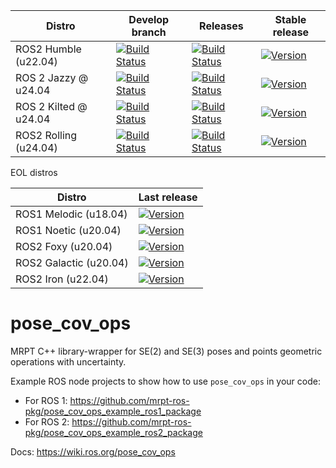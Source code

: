 | Distro | Develop branch | Releases | Stable release |
| ---    | ---            | ---      |  ---      |
| ROS2 Humble  (u22.04) | [![Build Status](https://build.ros2.org/job/Hdev__pose_cov_ops__ubuntu_jammy_amd64/badge/icon)](https://build.ros2.org/job/Hdev__pose_cov_ops__ubuntu_jammy_amd64/) | [![Build Status](https://build.ros2.org/job/Hbin_uJ64__pose_cov_ops__ubuntu_jammy_amd64__binary/badge/icon)](https://build.ros2.org/job/Hbin_uJ64__pose_cov_ops__ubuntu_jammy_amd64__binary/)  | [![Version](https://img.shields.io/ros/v/humble/pose_cov_ops)](https://index.ros.org/?search_packages=true&pkgs=pose_cov_ops) |
| ROS 2 Jazzy @ u24.04 | [![Build Status](https://build.ros2.org/job/Jdev__pose_cov_ops__ubuntu_noble_amd64/badge/icon)](https://build.ros2.org/job/Jdev__pose_cov_ops__ubuntu_noble_amd64/) | [![Build Status](https://build.ros2.org/job/Jbin_uN64__pose_cov_ops__ubuntu_noble_amd64__binary/badge/icon)](https://build.ros2.org/job/Jbin_uN64__pose_cov_ops__ubuntu_noble_amd64__binary/) | [![Version](https://img.shields.io/ros/v/jazzy/pose_cov_ops)](https://index.ros.org/?search_packages=true&pkgs=pose_cov_ops) | 
| ROS 2 Kilted @ u24.04 | [![Build Status](https://build.ros2.org/job/Kdev__pose_cov_ops__ubuntu_noble_amd64/badge/icon)](https://build.ros2.org/job/Kdev__pose_cov_ops__ubuntu_noble_amd64/) | [![Build Status](https://build.ros2.org/job/Kbin_uN64__pose_cov_ops__ubuntu_noble_amd64__binary/badge/icon)](https://build.ros2.org/job/Kbin_uN64__pose_cov_ops__ubuntu_noble_amd64__binary/) | [![Version](https://img.shields.io/ros/v/kilted/pose_cov_ops)](https://index.ros.org/?search_packages=true&pkgs=pose_cov_ops) | 
| ROS2 Rolling (u24.04) | [![Build Status](https://build.ros2.org/job/Rdev__pose_cov_ops__ubuntu_noble_amd64/badge/icon)](https://build.ros2.org/job/Rdev__pose_cov_ops__ubuntu_noble_amd64/) | [![Build Status](https://build.ros2.org/job/Rbin_uN64__pose_cov_ops__ubuntu_noble_amd64__binary/badge/icon)](https://build.ros2.org/job/Rbin_uN64__pose_cov_ops__ubuntu_noble_amd64__binary/)  | [![Version](https://img.shields.io/ros/v/rolling/pose_cov_ops)](https://index.ros.org/?search_packages=true&pkgs=pose_cov_ops) |

EOL distros

| Distro | Last release  |
| ---    | ---          |
| ROS1 Melodic (u18.04) | [![Version](https://img.shields.io/ros/v/melodic/pose_cov_ops)](https://index.ros.org/?search_packages=true&pkgs=pose_cov_ops) |
| ROS1 Noetic (u20.04) | [![Version](https://img.shields.io/ros/v/noetic/pose_cov_ops)](https://index.ros.org/?search_packages=true&pkgs=pose_cov_ops) |
| ROS2 Foxy (u20.04) | [![Version](https://img.shields.io/ros/v/foxy/pose_cov_ops)](https://index.ros.org/?search_packages=true&pkgs=pose_cov_ops) |
| ROS2 Galactic (u20.04) | [![Version](https://img.shields.io/ros/v/galactic/pose_cov_ops)](https://index.ros.org/?search_packages=true&pkgs=pose_cov_ops) |
| ROS2 Iron (u22.04) | [![Version](https://img.shields.io/ros/v/iron/pose_cov_ops)](https://index.ros.org/?search_packages=true&pkgs=pose_cov_ops) |

pose_cov_ops
============

MRPT C++ library-wrapper for SE(2) and SE(3) poses and points geometric operations with uncertainty.

Example ROS node projects to show how to use `pose_cov_ops` in your code: 
* For ROS 1: https://github.com/mrpt-ros-pkg/pose_cov_ops_example_ros1_package
* For ROS 2: https://github.com/mrpt-ros-pkg/pose_cov_ops_example_ros2_package

Docs: https://wiki.ros.org/pose_cov_ops

